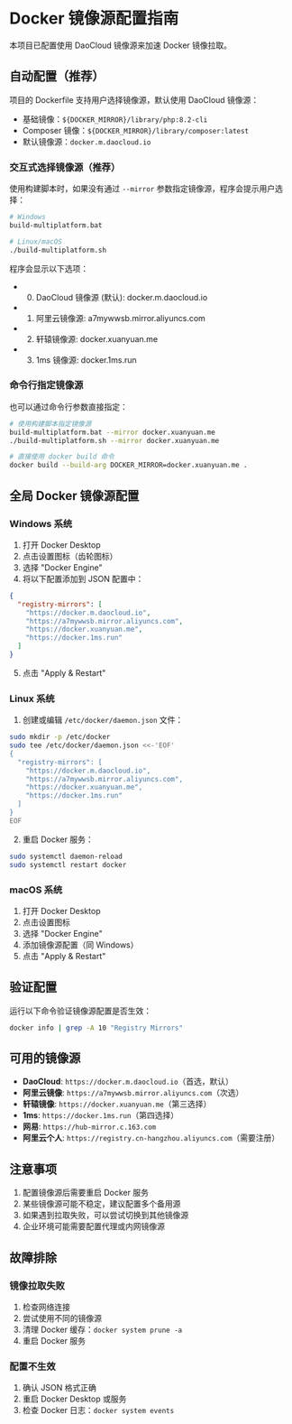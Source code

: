 # Docker 镜像源配置指南

本项目已配置使用 DaoCloud 镜像源来加速 Docker 镜像拉取。

## 自动配置（推荐）

项目的 Dockerfile 支持用户选择镜像源，默认使用 DaoCloud 镜像源：
- 基础镜像：`${DOCKER_MIRROR}/library/php:8.2-cli`
- Composer 镜像：`${DOCKER_MIRROR}/library/composer:latest`
- 默认镜像源：`docker.m.daocloud.io`

### 交互式选择镜像源（推荐）

使用构建脚本时，如果没有通过 `--mirror` 参数指定镜像源，程序会提示用户选择：

```bash
# Windows
build-multiplatform.bat

# Linux/macOS
./build-multiplatform.sh
```

程序会显示以下选项：
- 0. DaoCloud 镜像源 (默认): docker.m.daocloud.io
- 1. 阿里云镜像源: a7mywwsb.mirror.aliyuncs.com
- 2. 轩辕镜像源: docker.xuanyuan.me
- 3. 1ms 镜像源: docker.1ms.run

### 命令行指定镜像源

也可以通过命令行参数直接指定：

```bash
# 使用构建脚本指定镜像源
build-multiplatform.bat --mirror docker.xuanyuan.me
./build-multiplatform.sh --mirror docker.xuanyuan.me

# 直接使用 docker build 命令
docker build --build-arg DOCKER_MIRROR=docker.xuanyuan.me .
```

## 全局 Docker 镜像源配置

### Windows 系统

1. 打开 Docker Desktop
2. 点击设置图标（齿轮图标）
3. 选择 "Docker Engine"
4. 将以下配置添加到 JSON 配置中：

```json
{
  "registry-mirrors": [
    "https://docker.m.daocloud.io",
    "https://a7mywwsb.mirror.aliyuncs.com",
    "https://docker.xuanyuan.me",
    "https://docker.1ms.run"
  ]
}
```

5. 点击 "Apply & Restart"

### Linux 系统

1. 创建或编辑 `/etc/docker/daemon.json` 文件：

```bash
sudo mkdir -p /etc/docker
sudo tee /etc/docker/daemon.json <<-'EOF'
{
  "registry-mirrors": [
    "https://docker.m.daocloud.io",
    "https://a7mywwsb.mirror.aliyuncs.com",
    "https://docker.xuanyuan.me",
    "https://docker.1ms.run"
  ]
}
EOF
```

2. 重启 Docker 服务：

```bash
sudo systemctl daemon-reload
sudo systemctl restart docker
```

### macOS 系统

1. 打开 Docker Desktop
2. 点击设置图标
3. 选择 "Docker Engine"
4. 添加镜像源配置（同 Windows）
5. 点击 "Apply & Restart"

## 验证配置

运行以下命令验证镜像源配置是否生效：

```bash
docker info | grep -A 10 "Registry Mirrors"
```

## 可用的镜像源

- **DaoCloud**: `https://docker.m.daocloud.io`（首选，默认）
- **阿里云镜像**: `https://a7mywwsb.mirror.aliyuncs.com`（次选）
- **轩辕镜像**: `https://docker.xuanyuan.me`（第三选择）
- **1ms**: `https://docker.1ms.run`（第四选择）
- **网易**: `https://hub-mirror.c.163.com`
- **阿里云个人**: `https://registry.cn-hangzhou.aliyuncs.com`（需要注册）

## 注意事项

1. 配置镜像源后需要重启 Docker 服务
2. 某些镜像源可能不稳定，建议配置多个备用源
3. 如果遇到拉取失败，可以尝试切换到其他镜像源
4. 企业环境可能需要配置代理或内网镜像源

## 故障排除

### 镜像拉取失败

1. 检查网络连接
2. 尝试使用不同的镜像源
3. 清理 Docker 缓存：`docker system prune -a`
4. 重启 Docker 服务

### 配置不生效

1. 确认 JSON 格式正确
2. 重启 Docker Desktop 或服务
3. 检查 Docker 日志：`docker system events`